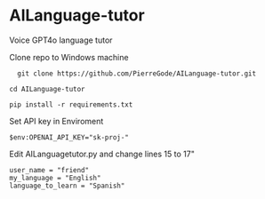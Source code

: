 # AILanguage-tutor
Voice GPT4o language tutor

Clone repo to Windows machine
```
  git clone https://github.com/PierreGode/AILanguage-tutor.git
```
```
cd AILanguage-tutor
```
```
pip install -r requirements.txt
```
Set API key in Enviroment
``` 
$env:OPENAI_API_KEY="sk-proj-"
```

Edit AILanguagetutor.py and change lines 15 to 17"
``` 
user_name = "friend"
my_language = "English"
language_to_learn = "Spanish"
``` 
